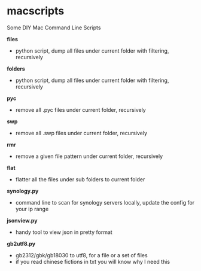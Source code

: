 macscripts
==========

Some DIY Mac Command Line Scripts



**files**
  - python script, dump all files under current folder with filtering, recursively

**folders**
  - python script, dump all files under current folder with filtering, recursively

**pyc**
  - remove all .pyc files under current folder, recursively

**swp**
  - remove all .swp files under current folder, recursively

**rmr**
  - remove a given file pattern under current folder, recursively

**flat**
  - flatter all the files under sub folders to current folder

**synology.py**
  - command line to scan for synology servers locally, update the config for your ip range

**jsonview.py**
  - handy tool to view json in pretty format

**gb2utf8.py**
  - gb2312/gbk/gb18030 to utf8, for a file or a set of files
  - if you read chinese fictions in txt you will know why I need this
